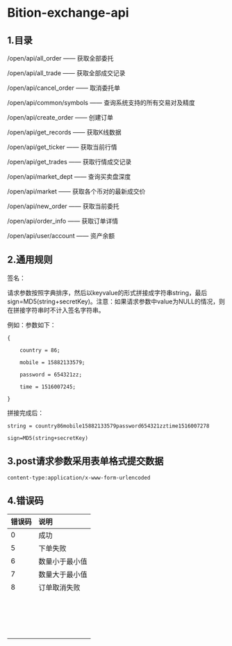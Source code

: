 # Bition-exchange-api
## 1.目录
/open/api/all_order —— 获取全部委托

/open/api/all_trade —— 获取全部成交记录

/open/api/cancel_order —— 取消委托单

/open/api/common/symbols —— 查询系统支持的所有交易对及精度

/open/api/create_order —— 创建订单

/open/api/get_records —— 获取K线数据

/open/api/get_ticker —— 获取当前行情

/open/api/get_trades —— 获取行情成交记录

/open/api/market_dept —— 查询买卖盘深度

/open/api/market —— 获取各个币对的最新成交价

/open/api/new_order —— 获取当前委托

/open/api/order_info —— 获取订单详情

/open/api/user/account —— 资产余额
## 2.通用规则
签名：

请求参数按照字典排序，然后以keyvalue的形式拼接成字符串string，最后sign=MD5(string+secretKey)。注意：如果请求参数中value为NULL的情况，则在拼接字符串时不计入签名字符串。

例如：参数如下：
```
{

	country = 86;

	mobile = 15882133579;

	password = 654321zz;

	time = 1516007245;

}
```
 
拼接完成后：
```
string = country86mobile15882133579password654321zztime1516007278

sign=MD5(string+secretKey)
```
## 3.post请求参数采用表单格式提交数据
```
content-type:application/x-www-form-urlencoded
```

## 4.错误码
|错误码|说明|
|:---|:---|
|0|成功|
|5|下单失败|
|6|数量小于最小值|
|7|数量大于最小值|
|8|订单取消失败|
|||
|||
|||
|||
|||
|||
|||
|||
|||
|||
|||
|||
|||
|||
|||
|||
|||

